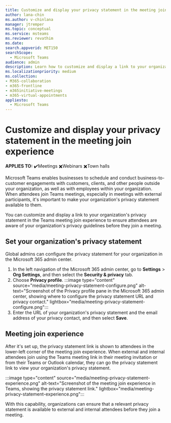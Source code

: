 ```yaml
---
title: Customize and display your privacy statement in the meeting join experience
author: lana-chin
ms.author: v-chinlana
manager: jtremper
ms.topic: conceptual
ms.service: msteams
ms.reviewer: revathim
ms.date: 
search.appverid: MET150
searchScope:
  - Microsoft Teams
audience: admin
description: Learn how to customize and display a link to your organization's privacy statement in the Teams meeting join experience. 
ms.localizationpriority: medium
ms.collection: 
- M365-collaboration
- m365-frontline
- m365initiative-meetings
- m365-virtual-appointments 
appliesto: 
  - Microsoft Teams
---
```


# Customize and display your privacy statement in the meeting join experience

**APPLIES TO:** ✔️Meetings ✖️Webinars ✖️Town halls

Microsoft Teams enables businesses to schedule and conduct business-to-customer engagements with customers, clients, and other people outside your organization, as well as with employees within your organization. When attendees join Teams meetings, especially in meetings with external participants, it's important to make your organization's privacy statement available to them.

You can customize and display a link to your organization's privacy statement in the Teams meeting join experience to ensure attendees are aware of your organization's privacy guidelines before they join a meeting.

## Set your organization's privacy statement

Global admins can configure the privacy statement for your organization in the Microsoft 365 admin center.

1. In the left navigation of the Microsoft 365 admin center, go to **Settings** > **Org Settings**, and then select the **Security & privacy** tab.
1. Choose **Privacy profile**.
    :::image type="content" source="media/meeting-privacy-statement-configure.png" alt-text="Screenshot of the Privacy profile pane in the Microsoft 365 admin center, showing where to configure the privacy statement URL and privacy contact." lightbox="media/meeting-privacy-statement-configure.png":::
1. Enter the URL of your organization's privacy statement and the email address of your privacy contact, and then select **Save**.

## Meeting join experience

After it's set up, the privacy statement link is shown to attendees in the lower-left corner of the meeting join experience. When external and internal attendees join using the Teams meeting link in their meeting invitation or from their Teams or Outlook calendar, they can go the privacy statement link to view your organization's privacy statement.

:::image type="content" source="media/meeting-privacy-statement-experience.png" alt-text="Screenshot of the meeting join experience in Teams, showing the privacy statement link." lightbox="media/meeting-privacy-statement-experience.png":::

With this capability, organizations can ensure that a relevant privacy statement is available to external and internal attendees before they join a meeting.
